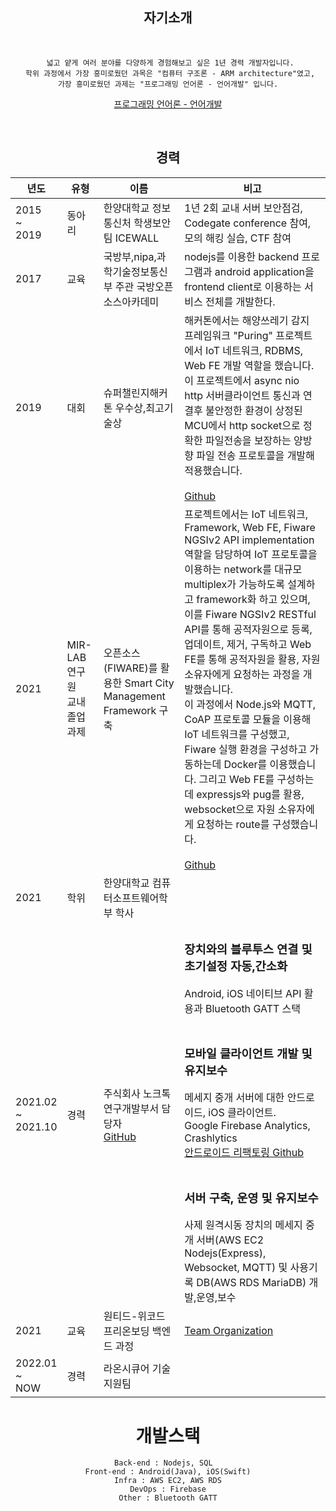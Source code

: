 
 <div align='center'>

## 자기소개


<br>
 
 ```
  넓고 얕게 여러 분야를 다양하게 경험해보고 싶은 1년 경력 개발자입니다.
  학위 과정에서 가장 흥미로웠던 과목은 "컴퓨터 구조론 - ARM architecture"였고,
  가장 흥미로웠던 과제는 "프로그래밍 언어론 - 언어개발" 입니다. 
 ```

 
[프로그래밍 언어론 - 언어개발](https://github.com/Makkiato/PL-Hanyang-Ji-Won-Seo/blob/master/hw5.rkt)
 
 


<br>

## 경력

| 년도 | 유형 | 이름 | 비고 |
|--|--|--|--|
| 2015<br>~<br>2019 | 동아리 | 한양대학교 정보통신처 학생보안팀 ICEWALL |1년 2회 교내 서버 보안점검, Codegate conference 참여, 모의 해킹 실습, CTF 참여|
| 2017 | 교육 | 국방부,nipa,과학기술정보통신부 주관 국방오픈소스아카데미 |nodejs를 이용한 backend 프로그램과 android application을 frontend client로 이용하는 서비스 전체를 개발한다.|
|2019|대회|슈퍼챌린지해커톤 우수상,최고기술상|해커톤에서는 해양쓰레기 감지 프레임워크 "Puring" 프로젝트에서 IoT 네트워크, RDBMS, Web FE 개발 역할을 했습니다. 이 프로젝트에서 async nio http 서버클라이언트 통신과 연결후 불안정한 환경이 상정된 MCU에서 http socket으로 정확한 파일전송을 보장하는 양방향 파일 전송 프로토콜을 개발해 적용했습니다.<br><br>[Github](https://github.com/Makkiato/Puring)|
|2021|MIR-LAB 연구원<br>교내 졸업과제|오픈소스(FIWARE)를 활용한 Smart City Management Framework 구축|프로젝트에서는 IoT 네트워크, Framework, Web FE, Fiware NGSIv2 API implementation 역할을 담당하여 IoT 프로토콜을 이용하는 network를 대규모 multiplex가 가능하도록 설계하고 framework화 하고 있으며, 이를 Fiware NGSIv2 RESTful API를 통해 공적자원으로 등록, 업데이트, 제거, 구독하고 Web FE를 통해 공적자원을 활용, 자원 소유자에게 요청하는 과정을 개발했습니다. <br>이 과정에서 Node.js와 MQTT, CoAP 프로토콜 모듈을 이용해 IoT 네트워크를 구성했고, Fiware 실행 환경을 구성하고 가동하는데 Docker를 이용했습니다. 그리고 Web FE를 구성하는데 expressjs와 pug를 활용, websocket으로 자원 소유자에게 요청하는 route를 구성했습니다.<br><br>[Github](https://github.com/Makkiato/GraduationProject)|
|2021|학위|한양대학교 컴퓨터소프트웨어학부 학사||
|2021.02<br>~<br>2021.10|경력|주식회사 노크톡<br>연구개발부서 담당자<br>[GitHub](https://github.com/knocktalkDev)|<h3>장치와의 블루투스 연결 및 초기설정 자동,간소화</h3>Android, iOS 네이티브 API 활용과 Bluetooth GATT 스택<br><br><h3>모바일 클라이언트 개발 및 유지보수</h3>메세지 중개 서버에 대한 안드로이드, iOS 클라이언트.<br>Google Firebase Analytics, Crashlytics<br>[안드로이드 리팩토링 Github](https://github.com/Makkiato/KeyfreecarAPI)<br><br><h3>서버 구축, 운영 및 유지보수</h3>사제 원격시동 장치의 메세지 중개 서버(AWS EC2 Nodejs(Express), Websocket, MQTT) 및 사용기록 DB(AWS RDS MariaDB) 개발,운영,보수|
|2021| 교육 |원티드-위코드 프리온보딩 백엔드 과정|[Team Organization](https://github.com/Another-Glass)|
|2022.01<br>~<br>NOW| 경력 |라온시큐어 기술지원팀||


                    




 

# 개발스택


    Back-end : Nodejs, SQL  
    Front-end : Android(Java), iOS(Swift)
    Infra : AWS EC2, AWS RDS
    DevOps : Firebase
    Other : Bluetooth GATT

</div>
 
